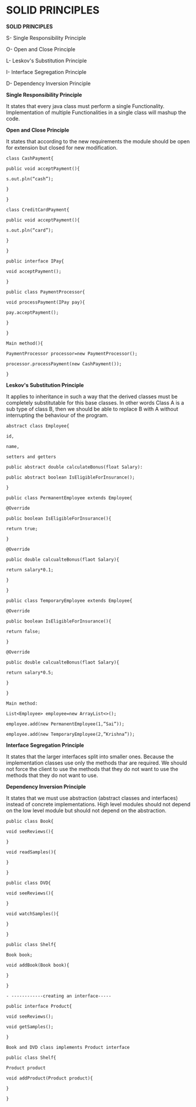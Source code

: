# SOLID PRINCIPLES

**SOLID PRINCIPLES**

S- Single Responsibility Principle

O- Open and Close Principle

L- Leskov's Substitution Principle

I- Interface Segregation Principle

D- Dependency Inversion Principle

**Single Responsibility Principle**

It states that every java class must perform a single Functionality. Implementation of multiple Functionalities in a single class will mashup the code.

**Open and Close Principle**

It states that according to the new requirements the module should be open for extension but closed for new modification.

    class CashPayment{

    public void acceptPayment(){

    s.out.pln(“cash”);

    }

    }

    class CreditCardPayment{

    public void acceptPayment(){

    s.out.pln(“card”);

    }

    }

    public interface IPay{

    void acceptPayment();

    }

    public class PaymentProcessor{

    void processPayment(IPay pay){

    pay.acceptPayment();

    }

    }

    Main method(){

    PaymentProcessor processor=new PaymentProcessor();

    processor.processPayment(new CashPayment());

    }

**Leskov's Substitution Principle**

It applies to inheritance in such a way that the derived classes must be completely substitutable for this base classes. In other words Class A is a sub type of class B, then we should be able to replace B with A without interrupting the behaviour of the program.

    abstract class Employee{

    id,

    name,

    setters and getters

    public abstract double calculateBonus(float Salary):

    public abstract boolean IsEligibleForInsurance();

    }

    public class PermanentEmployee extends Employee{

    @Override

    public boolean IsEligibleForInsurance(){

    return true;

    }

    @Override

    public double calcualteBonus(flaot Salary){

    return salary*0.1;

    }

    }

    public class TemporaryEmployee extends Employee{

    @Override

    public boolean IsEligibleForInsurance(){

    return false;

    }

    @Override

    public double calcualteBonus(flaot Salary){

    return salary*0.5;

    }

    }

    Main method:

    List<Employee> employee=new ArrayList<>();

    employee.add(new PermanentEmployee(1,”Sai”));

    employee.add(new TemporaryEmployee(2,”Krishna”));

**Interface Segregation Principle**

It states that the larger interfaces split into smaller ones. Because the implementation classes use only the methods thar are required. We should not force the client to use the methods that they do not want to use the methods that they do not want to use.

**Dependency Inversion Principle**

It states that we must use abstraction (abstract classes and interfaces) instead of concrete implementations. High level modules should not depend on the low level module but should not depend on the abstraction.

    public class Book{

    void seeReviews(){

    }

    void readSamples(){

    }

    }

    public class DVD{

    void seeReviews(){

    }

    void watchSamples(){

    }

    }

    public class Shelf{

    Book book;

    void addBook(Book book){

    }

    }

    - ------------creating an interface-----

    public interface Product{

    void seeReviews();

    void getSamples();

    }

    Book and DVD class implements Product interface

    public class Shelf{

    Product product

    void addProduct(Product product){

    }

    }